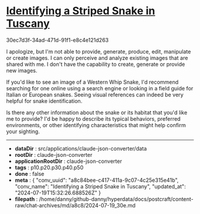 # [Identifying a Striped Snake in Tuscany](https://claude.ai/chat/a8c84bee-c417-411a-9c07-4c25e315e41b)

30ec7d3f-34ad-471d-91f1-e8c4e121d263

 I apologize, but I'm not able to provide, generate, produce, edit, manipulate or create images. I can only perceive and analyze existing images that are shared with me. I don't have the capability to create, generate or provide new images.

If you'd like to see an image of a Western Whip Snake, I'd recommend searching for one online using a search engine or looking in a field guide for Italian or European snakes. Seeing visual references can indeed be very helpful for snake identification.

Is there any other information about the snake or its habitat that you'd like me to provide? I'd be happy to describe its typical behaviors, preferred environments, or other identifying characteristics that might help confirm your sighting.

---

* **dataDir** : src/applications/claude-json-converter/data
* **rootDir** : claude-json-converter
* **applicationRootDir** : claude-json-converter
* **tags** : p10.p20.p30.p40.p50
* **done** : false
* **meta** : {
  "conv_uuid": "a8c84bee-c417-411a-9c07-4c25e315e41b",
  "conv_name": "Identifying a Striped Snake in Tuscany",
  "updated_at": "2024-07-19T15:32:26.688526Z"
}
* **filepath** : /home/danny/github-danny/hyperdata/docs/postcraft/content-raw/chat-archives/md/a8c8/2024-07-19_30e.md